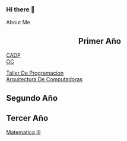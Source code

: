 ### Hi there 👋



About Me

<h2 width="2590" align="center" >Primer Año</h2>
<a href="https://github.com/ImanolAzpiroz/Taller-De-Programacion"> CADP </a> <br>
<a href="https://github.com/ImanolAzpiroz/Taller-De-Programacion"> OC </a> <br>

<a href="https://github.com/ImanolAzpiroz/Taller-De-Programacion" alt="readme-typing-svg"> Taller De Programacion </a> <br> 
<a href="https://github.com/ImanolAzpiroz/Taller-De-Programacion"> Arquitectura De Computadoras </a> <br>


## Segundo Año

## Tercer Año
<a href="https://github.com/ImanolAzpiroz/Taller-De-Programacion"> Matematica III </a>


<!--
**ImanolAzpiroz/ImanolAzpiroz** is a ✨ _special_ ✨ repository because its `README.md` (this file) appears on your GitHub profile.

Here are some ideas to get you started:

- 🔭 I’m currently working on ...
- 🌱 I’m currently learning ...
- 👯 I’m looking to collaborate on ...
- 🤔 I’m looking for help with ...
- 💬 Ask me about ...
- 📫 How to reach me: ...
- 😄 Pronouns: ...
- ⚡ Fun fact: ...
-->
